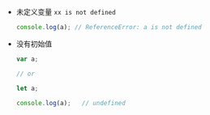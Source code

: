 + 未定义变量 `xx is not defined`

  ```js
  console.log(a); // ReferenceError: a is not defined
  ```

+ 没有初始值

  ```js
  var a; 
  
  // or
  
  let a;
  
  console.log(a);	// undefined
  ```

  